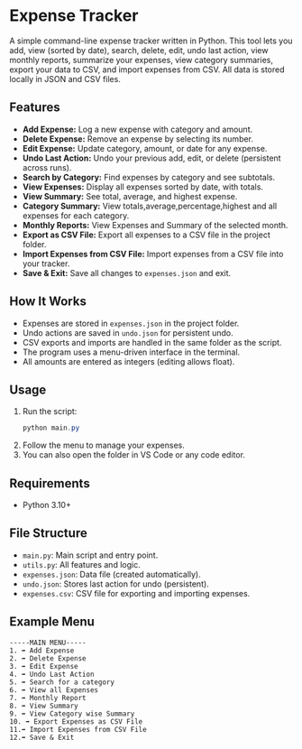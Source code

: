 
# Expense Tracker

A simple command-line expense tracker written in Python. This tool lets you add, view (sorted by date), search, delete, edit, undo last action, view monthly reports, summarize your expenses, view category summaries, export your data to CSV, and import expenses from CSV. All data is stored locally in JSON and CSV files.

## Features
- **Add Expense:** Log a new expense with category and amount.
- **Delete Expense:** Remove an expense by selecting its number.
- **Edit Expense:** Update category, amount, or date for any expense.
- **Undo Last Action:** Undo your previous add, edit, or delete (persistent across runs).
- **Search by Category:** Find expenses by category and see subtotals.
- **View Expenses:** Display all expenses sorted by date, with totals.
- **View Summary:** See total, average, and highest expense.
- **Category Summary:** View totals,average,percentage,highest and all expenses for each category.
- **Monthly Reports:** View Expenses and Summary of the selected month.
- **Export as CSV File:** Export all expenses to a CSV file in the project folder.
- **Import Expenses from CSV File:** Import expenses from a CSV file into your tracker.
- **Save & Exit:** Save all changes to `expenses.json` and exit.


## How It Works
- Expenses are stored in `expenses.json` in the project folder.
- Undo actions are saved in `undo.json` for persistent undo.
- CSV exports and imports are handled in the same folder as the script.
- The program uses a menu-driven interface in the terminal.
- All amounts are entered as integers (editing allows float).

## Usage
1. Run the script:
   ```powershell
   python main.py
   ```
2. Follow the menu to manage your expenses.
3. You can also open the folder in VS Code or any code editor.

## Requirements
- Python 3.10+


## File Structure
- `main.py`: Main script and entry point.
- `utils.py`: All features and logic.
- `expenses.json`: Data file (created automatically).
- `undo.json`: Stores last action for undo (persistent).
- `expenses.csv`: CSV file for exporting and importing expenses.

## Example Menu
```
-----MAIN MENU-----
1. ➡ Add Expense
2. ➡ Delete Expense
3. ➡ Edit Expense
4. ➡ Undo Last Action
5. ➡ Search for a category
6. ➡ View all Expenses
7. ➡ Monthly Report
8. ➡ View Summary
9. ➡ View Category wise Summary
10. ➡ Export Expenses as CSV File
11.➡ Import Expenses from CSV File
12.➡ Save & Exit
```
